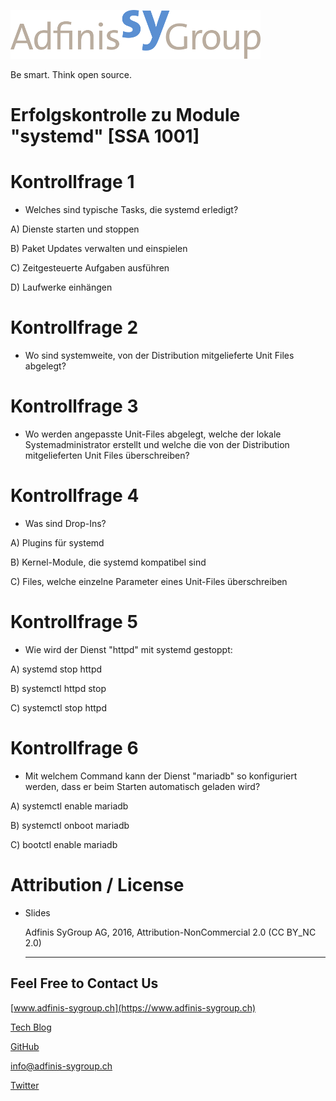 ![](pics/adfinis_sygroup_logo.png)

Be smart. Think open source.

# Erfolgskontrolle zu Module "systemd" [SSA 1001]

# Kontrollfrage 1

* Welches sind typische Tasks, die systemd erledigt?

A) Dienste starten und stoppen

B) Paket Updates verwalten und einspielen

C) Zeitgesteuerte Aufgaben ausführen

D) Laufwerke einhängen

# Kontrollfrage 2

* Wo sind systemweite, von der Distribution mitgelieferte Unit Files abgelegt?

# Kontrollfrage 3

* Wo werden angepasste Unit-Files abgelegt, welche der lokale Systemadministrator erstellt und welche die von der Distribution mitgelieferten Unit Files überschreiben?

# Kontrollfrage 4

* Was sind Drop-Ins?

A) Plugins für systemd

B) Kernel-Module, die systemd kompatibel sind

C) Files, welche einzelne Parameter eines Unit-Files überschreiben

# Kontrollfrage 5

* Wie wird der Dienst "httpd" mit systemd gestoppt:

A) systemd stop httpd

B) systemctl httpd stop

C) systemctl stop httpd

# Kontrollfrage 6

* Mit welchem Command kann der Dienst "mariadb" so konfiguriert werden, dass er beim Starten automatisch geladen wird?

A) systemctl enable mariadb

B) systemctl onboot mariadb

C) bootctl enable mariadb

# Attribution / License

* Slides

  Adfinis SyGroup AG, 2016, Attribution-NonCommercial 2.0 (CC BY_NC 2.0)

  ---

## Feel Free to Contact Us

[www.adfinis-sygroup.ch](https://www.adfinis-sygroup.ch)

[Tech Blog](https://www.adfinis-sygroup.ch/blog)

[GitHub](https://github.com/adfinis-sygroup)

<info@adfinis-sygroup.ch>

[Twitter](https://twitter.com/adfinissygroup)
